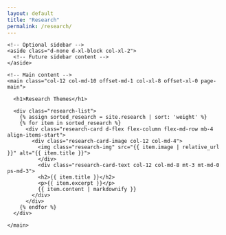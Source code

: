 ```yaml
---
layout: default
title: "Research"
permalink: /research/
---
```


<div class="container-fluid page-layout">
  <div class="row">

    <!-- Optional sidebar -->
    <aside class="d-none d-xl-block col-xl-2">
      <!-- Future sidebar content -->
    </aside>

    <!-- Main content -->
    <main class="col-12 col-md-10 offset-md-1 col-xl-8 offset-xl-0 page-main">

      <h1>Research Themes</h1>

      <div class="research-list">
        {% assign sorted_research = site.research | sort: 'weight' %}
        {% for item in sorted_research %}
          <div class="research-card d-flex flex-column flex-md-row mb-4 align-items-start">
            <div class="research-card-image col-12 col-md-4">
              <img class="research-img" src="{{ item.image | relative_url }}" alt="{{ item.title }}">
              </div>
              <div class="research-card-text col-12 col-md-8 mt-3 mt-md-0 ps-md-3">
              <h2>{{ item.title }}</h2>
              <p>{{ item.excerpt }}</p>
              {{ item.content | markdownify }}
            </div>
          </div>
        {% endfor %}
      </div>

    </main>

  </div>
</div>



